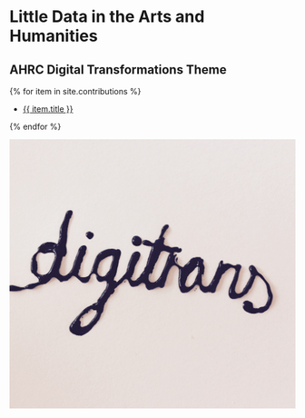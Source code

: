 # Little Data in the Arts and Humanities
## AHRC Digital Transformations Theme

{% for item in site.contributions %}
<ul><li><a href="{{ site.baseurl }}{{ item.url }}">{{ item.title }}</a></li></ul>
{% endfor %}

![Image](/contributions/Images/CoverImage2.jpeg)
